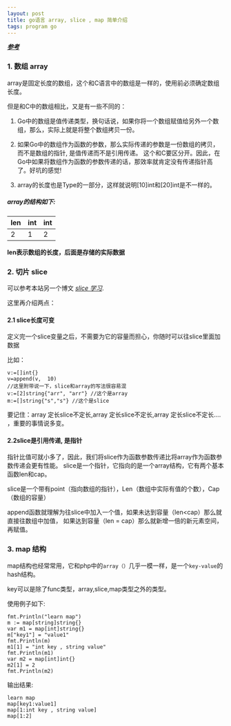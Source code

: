 ```yaml
---
layout: post
title: go语言 array, slice , map 简单介绍
tags: program go 
---
```



[***参考***](http://www.cnblogs.com/yjf512/archive/2012/06/14/2549929.html)

### 1. 数组 array

array是固定长度的数组，这个和C语言中的数组是一样的，使用前必须确定数组长度。

但是和C中的数组相比，又是有一些不同的：

1. Go中的数组是值传递类型，换句话说，如果你将一个数组赋值给另外一个数组，那么，实际上就是将整个数组拷贝一份。

2. 如果Go中的数组作为函数的参数，那么实际传递的参数是一份数组的拷贝，而不是数组的指针, 是值传递而不是引用传递。
    这个和C要区分开。因此，在Go中如果将数组作为函数的参数传递的话，那效率就肯定没有传递指针高了。好坑的感觉!

3. array的长度也是Type的一部分，这样就说明[10]int和[20]int是不一样的。

 

##### array的结构如下:

len|int|int|
----| ---| ---|
2| 1|2|

**len表示数组的长度，后面是存储的实际数据**

### 2. 切片 slice

可以参考本站另一个博文  [*slice 学习*](http://huyongde.github.io/2015/12/25/go-slice.html).

这里再介绍两点：

#### 2.1 slice长度可变

定义完一个slice变量之后，不需要为它的容量而担心，你随时可以往slice里面加数据

比如：

```
v:=[]int{}
v=append(v,  10)
//这里附带说一下，slice和array的写法很容易混
v:=[2]string{"arr", "arr"} //这个是array
m:=[]string{"s","s"} //这个是slice
```

要记住：array 定长slice不定长,array 定长slice不定长,array 定长slice不定长....  ，重要的事情说多变。

#### 2.2slice是引用传递, 是指针

指针比值可就小多了，因此，我们将slice作为函数参数传递比将array作为函数参数传递会更有性能。
slice是一个指针，它指向的是一个array结构，它有两个基本函数len和cap。

slice是一个带有point（指向数组的指针），Len（数组中实际有值的个数），Cap（数组的容量）

append函数就理解为往slice中加入一个值，如果未达到容量（len<cap）那么就直接往数组中加值，
如果达到容量（len = cap）那么就新增一倍的新元素空间，再赋值。

### 3. map 结构

map结构也经常常用，它和php中的`array（）`几乎一模一样，是一个`key-value`的hash结构。

key可以是除了func类型，array,slice,map类型之外的类型。

使用例子如下:

```
fmt.Println("learn map")
m := map[string]string{}
var m1 = map[int]string{}
m["key1"] = "value1"
fmt.Println(m)
m1[1] = "int key , string value"
fmt.Println(m1)
var m2 = map[int]int{}
m2[1] = 2
fmt.Println(m2)
```
输出结果:

```
learn map
map[key1:value1]
map[1:int key , string value]
map[1:2]
```

